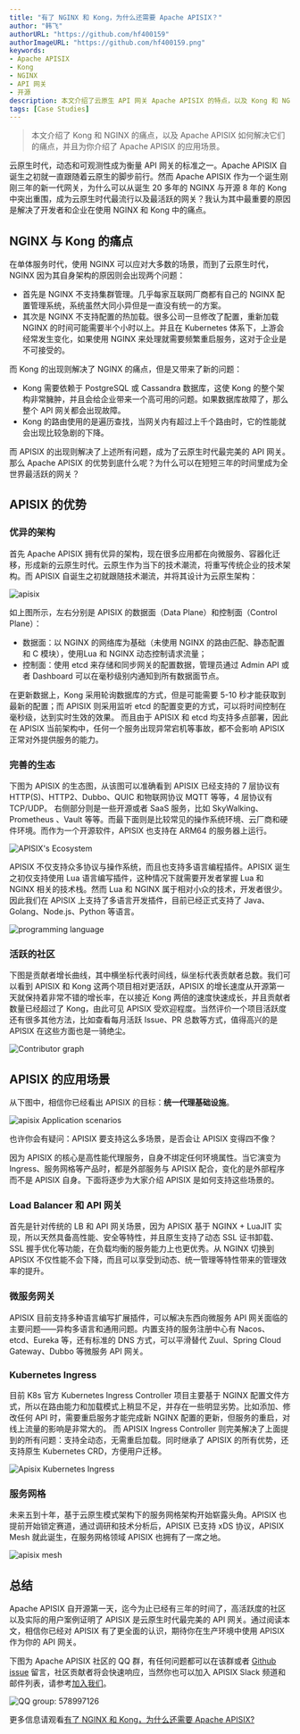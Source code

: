 ```yaml
---
title: "有了 NGINX 和 Kong，为什么还需要 Apache APISIX？"
author: "韩飞"
authorURL: "https://github.com/hf400159"
authorImageURL: "https://github.com/hf400159.png"
keywords: 
- Apache APISIX
- Kong
- NGINX
- API 网关
- 开源
description: 本文介绍了云原生 API 网关 Apache APISIX 的特点，以及 Kong 和 NGINX 的存在的痛点，并介绍了 Apache APISIX 如何解决 NGINX 和 Kong 所带来的业务痛点。
tags: [Case Studies]
---
```


> 本文介绍了 Kong 和 NGINX 的痛点，以及 Apache APISIX 如何解决它们的痛点，并且为你介绍了 Apache APISIX 的应用场景。

<!--truncate-->

云原生时代，动态和可观测性成为衡量 API 网关的标准之一。Apache APISIX 自诞生之初就一直跟随着云原生的脚步前行。然而 Apache APISIX 作为一个诞生刚刚三年的新一代网关，为什么可以从诞生 20 多年的 NGINX 与开源 8 年的 Kong 中突出重围，成为云原生时代最流行以及最活跃的网关？我认为其中最重要的原因是解决了开发者和企业在使用 NGINX 和 Kong 中的痛点。

## NGINX 与 Kong 的痛点

在单体服务时代，使用 NGINX 可以应对大多数的场景，而到了云原生时代，NGINX 因为其自身架构的原因则会出现两个问题：

- 首先是 NGINX 不支持集群管理。几乎每家互联网厂商都有自己的 NGINX 配置管理系统，系统虽然大同小异但是一直没有统一的方案。
- 其次是 NGINX 不支持配置的热加载。很多公司一旦修改了配置，重新加载 NGINX 的时间可能需要半个小时以上。并且在 Kubernetes 体系下，上游会经常发生变化，如果使用 NGINX 来处理就需要频繁重启服务，这对于企业是不可接受的。

而 Kong 的出现则解决了 NGINX 的痛点，但是又带来了新的问题：

- Kong 需要依赖于 PostgreSQL 或 Cassandra 数据库，这使 Kong 的整个架构非常臃肿，并且会给企业带来一个高可用的问题。如果数据库故障了，那么整个 API 网关都会出现故障。
- Kong 的路由使用的是遍历查找，当网关内有超过上千个路由时，它的性能就会出现比较急剧的下降。

而 APISIX 的出现则解决了上述所有问题，成为了云原生时代最完美的 API 网关。那么 Apache APISIX 的优势到底什么呢？为什么可以在短短三年的时间里成为全世界最活跃的网关？

## APISIX 的优势

### 优异的架构

首先 Apache APISIX 拥有优异的架构，现在很多应用都在向微服务、容器化迁移，形成新的云原生时代。云原生作为当下的技术潮流，将重写传统企业的技术架构。而 APISIX 自诞生之初就跟随技术潮流，并将其设计为云原生架构：

![apisix](https://static.apiseven.com/2022/blog/0729/1.png)

如上图所示，左右分别是 APISIX 的数据面（Data Plane）和控制面（Control Plane）：

- 数据面：以 NGINX 的网络库为基础（未使用 NGINX 的路由匹配、静态配置和 C 模块），使用Lua 和 NGINX 动态控制请求流量；
- 控制面：使用 etcd 来存储和同步网关的配置数据，管理员通过 Admin API 或者 Dashboard 可以在毫秒级别内通知到所有数据面节点。

在更新数据上，Kong 采用轮询数据库的方式，但是可能需要 5-10 秒才能获取到最新的配置；而 APISIX 则采用监听 etcd 的配置变更的方式，可以将时间控制在毫秒级，达到实时生效的效果。
而且由于 APISIX 和 etcd 均支持多点部署，因此在 APISIX 当前架构中，任何一个服务出现异常宕机等事故，都不会影响 APISIX 正常对外提供服务的能力。

### 完善的生态

下图为 APISIX 的生态图，从该图可以准确看到 APISIX 已经支持的 7 层协议有 HTTP(S)、HTTP2、Dubbo、QUIC 和物联网协议 MQTT 等等，4 层协议有 TCP/UDP。
右侧部分则是一些开源或者 SaaS 服务，比如 SkyWalking、Prometheus 、Vault 等等。而最下面则是比较常见的操作系统环境、云厂商和硬件环境。而作为一个开源软件，APISIX 也支持在 ARM64 的服务器上运行。

![APISIX's Ecosystem](https://static.apiseven.com/2022/blog/0729/2.PNG)

APISIX 不仅支持众多协议与操作系统，而且也支持多语言编程插件。APISIX 诞生之初仅支持使用 Lua 语言编写插件，这种情况下就需要开发者掌握 Lua 和 NGINX 相关的技术栈。然而 Lua 和 NGINX 属于相对小众的技术，开发者很少。因此我们在 APISIX 上支持了多语言开发插件，目前已经正式支持了 Java、Golang、Node.js、Python 等语言。

![programming language](https://static.apiseven.com/2022/blog/0729/3.png)

### 活跃的社区

下图是贡献者增长曲线，其中横坐标代表时间线，纵坐标代表贡献者总数。我们可以看到 APISIX 和 Kong 这两个项目相对更活跃，APISIX 的增长速度从开源第一天就保持着非常不错的增长率，在以接近 Kong 两倍的速度快速成长，并且贡献者数量已经超过了 Kong，由此可见 APISIX 受欢迎程度。当然评价一个项目活跃度还有很多其他方法，比如查看每月活跃 Issue、PR 总数等方式，值得高兴的是 APISIX 在这些方面也是一骑绝尘。

![Contributor graph](https://static.apiseven.com/2022/blog/0729/4.png)

## APISIX 的应用场景

从下图中，相信你已经看出 APISIX 的目标：**统一代理基础设施**。

![apisix Application scenarios](https://static.apiseven.com/2022/blog/0729/5.png)

也许你会有疑问：APISIX 要支持这么多场景，是否会让 APISIX 变得四不像？

因为 APISIX 的核心是高性能代理服务，自身不绑定任何环境属性。当它演变为 Ingress、服务网格等产品时，都是外部服务与 APISIX 配合，变化的是外部程序而不是 APISIX 自身。下面将逐步为大家介绍 APISIX 是如何支持这些场景的。

### Load Balancer 和 API 网关

首先是针对传统的 LB 和 API 网关场景，因为 APISIX 基于 NGINX + LuaJIT 实现，所以天然具备高性能、安全等特性，并且原生支持了动态 SSL 证书卸载、SSL 握手优化等功能，在负载均衡的服务能力上也更优秀。从 NGINX 切换到 APISIX 不仅性能不会下降，而且可以享受到动态、统一管理等特性带来的管理效率的提升。

### 微服务网关

APISIX 目前支持多种语言编写扩展插件，可以解决东西向微服务 API 网关面临的主要问题——异构多语言和通用问题。内置支持的服务注册中心有 Nacos、etcd、Eureka 等，还有标准的 DNS 方式，可以平滑替代 Zuul、Spring Cloud Gateway、Dubbo 等微服务 API 网关。

### Kubernetes Ingress

目前 K8s 官方 Kubernetes Ingress Controller 项目主要基于 NGINX 配置文件方式，所以在路由能力和加载模式上稍显不足，并存在一些明显劣势。比如添加、修改任何 API 时，需要重启服务才能完成新 NGINX 配置的更新，但服务的重启，对线上流量的影响是非常大的。
而 APISIX Ingress Controller 则完美解决了上面提到的所有问题：支持全动态，无需重启加载。同时继承了 APISIX 的所有优势，还支持原生 Kubernetes CRD，方便用户迁移。

![Apisix Kubernetes Ingress](https://static.apiseven.com/2022/blog/0729/6.png)

### 服务网格

未来五到十年，基于云原生模式架构下的服务网格架构开始崭露头角。APISIX 也提前开始锁定赛道，通过调研和技术分析后，APISIX 已支持 xDS 协议，APISIX Mesh 就此诞生，在服务网格领域  APISIX 也拥有了一席之地。

![apisix mesh](https://static.apiseven.com/2022/blog/0729/7.png)

## 总结

Apache APISIX 自开源第一天，迄今为止已经有三年的时间了，高活跃度的社区以及实际的用户案例证明了 APISIX 是云原生时代最完美的 API 网关。通过阅读本文，相信你已经对 APISIX 有了更全面的认识，期待你在生产环境中使用 APISIX 作为你的 API 网关。

下图为 Apache APISIX 社区的 QQ 群，有任何问题都可以在该群或者 [Github issue](https://github.com/apache/apisix/issues) 留言，社区贡献者将会快速响应，当然你也可以加入 APISIX Slack 频道和邮件列表，请参考[加入我们](https://apisix.apache.org/zh/docs/general/join/)。

![QQ group: 578997126](https://static.apiseven.com/2022/blog/0729/8.PNG)

更多信息请观看[有了 NGINX 和 Kong，为什么还需要 Apache APISIX?](https://www.bilibili.com/video/BV1w54y1V73Z?p=1&share_medium=android&share_plat=android&share_source=COPY&share_tag=s_i&timestamp=1621812452&unique_k=PEusrt)
